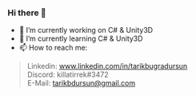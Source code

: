 ### Hi there 👋

- 🔭 I’m currently working on C# & Unity3D
- 🌱 I’m currently learning C# & Unity3D
-  📫 How to reach me:
>  Linkedin: www.linkedin.com/in/tarikbugradursun <br/>
>  Discord: killatirrek#3472  <br/>
>  E-Mail: tarikbdursun@gmail.com
